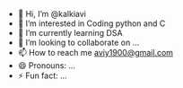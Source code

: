 - 👋 Hi, I’m @kalkiavi
- 👀 I’m interested in Coding python and C
- 🌱 I’m currently learning DSA
- 💞️ I’m looking to collaborate on ...
- 📫 How to reach me aviy1900@gmail.com
- 😄 Pronouns: ...
- ⚡ Fun fact: ...

<!---
kalkiavi/kalkiavi is a ✨ special ✨ repository because its `README.md` (this file) appears on your GitHub profile.
You can click the Preview link to take a look at your changes.
--->

